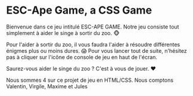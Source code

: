 # ESC-Ape Game, a CSS Game

Bienvenue dans ce jeu intitulé ESC-APE GAME. Notre jeu consiste tout simplement à aider le singe à sortir du zoo. :monkey_face:

Pour l'aider à sortir du zoo, il vous faudra l'aider à résoudre différentes énigmes plus ou moins dures. :scream:
Pour vous lancer tout de suite, n'hésitez pas à cliquer sur l'icône de console de jeu en haut de l'écran.

Saurez-vous aider le singe du zoo ? C'est à vous de jouer. :heart:

Nous sommes 4 sur ce projet de jeu en HTML/CSS. Nous comptons Valentin, Virgile, Maxime et Jules